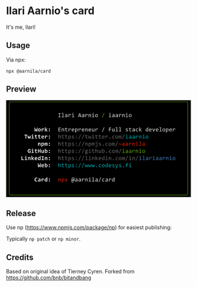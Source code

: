 # Ilari Aarnio's card

It's me, Ilari!

## Usage

Via npx:

```
npx @aarnila/card
```

## Preview

![Preview](./preview.png)

## Release

Use np (https://www.npmjs.com/package/np) for easiest publishing:

Typically `np patch` or `np minor`.

## Credits

Based on original idea of Tierney Cyren.
Forked from https://github.com/bnb/bitandbang
